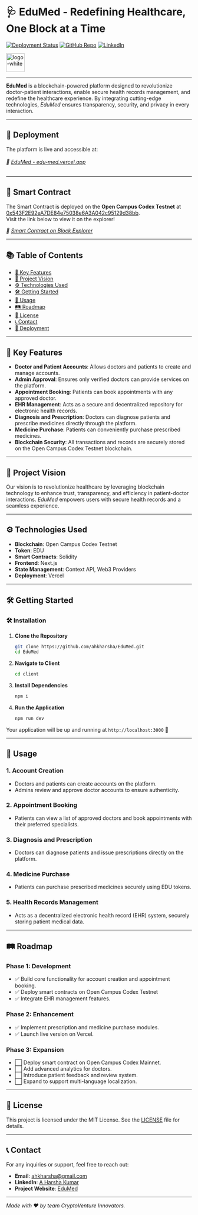 # 🩺 **EduMed** - Redefining Healthcare, One Block at a Time

[![Deployment Status](https://img.shields.io/badge/Deployment-Live-brightgreen)](https://edu-med.vercel.app)
[![GitHub Repo](https://img.shields.io/badge/GitHub-Repository-blue)](https://github.com/ahkharsha/EduMed)
[![LinkedIn](https://img.shields.io/badge/Connect-LinkedIn-blue)](https://www.linkedin.com/in/harsha-kumar-a-271a76203/)

<img src="https://github.com/user-attachments/assets/5e20a3bc-192b-49aa-86ef-72bac17195b4" alt="logo-white" width="50"/>

---

**EduMed** is a blockchain-powered platform designed to revolutionize doctor-patient interactions, enable secure health records management, and redefine the healthcare experience. By integrating cutting-edge technologies, *EduMed* ensures transparency, security, and privacy in every interaction.

---

## 🚀 **Deployment**

The platform is live and accessible at:  
<br>*🔗 [EduMed - edu-med.vercel.app](https://edu-med.vercel.app)*<br><br>

---

## 📜 **Smart Contract**

The Smart Contract is deployed on the **Open Campus Codex Testnet** at [0x543F2E92eA7DE84e75038e6A3A042c95129d38bb](https://edu-chain-testnet.blockscout.com/address/0x543F2E92eA7DE84e75038e6A3A042c95129d38bb).  
Visit the link below to view it on the explorer!

*🔗 [Smart Contract on Block Explorer](https://edu-chain-testnet.blockscout.com/address/0x543F2E92eA7DE84e75038e6A3A042c95129d38bb)*

---

## 📚 **Table of Contents**

- [🌟 Key Features](#-key-features)
- [🎯 Project Vision](#-project-vision)
- [⚙ Technologies Used](#-technologies-used)
- [🛠 Getting Started](#-getting-started)
- [📖 Usage](#-usage)
- [🛤 Roadmap](#-roadmap)
- [📜 License](#-license)
- [📞 Contact](#-contact)
- [🚀 Deployment](#-deployment)

---

## 🌟 **Key Features**

- **Doctor and Patient Accounts**: Allows doctors and patients to create and manage accounts.
- **Admin Approval**: Ensures only verified doctors can provide services on the platform.
- **Appointment Booking**: Patients can book appointments with any approved doctor.
- **EHR Management**: Acts as a secure and decentralized repository for electronic health records.
- **Diagnosis and Prescription**: Doctors can diagnose patients and prescribe medicines directly through the platform.
- **Medicine Purchase**: Patients can conveniently purchase prescribed medicines.
- **Blockchain Security**: All transactions and records are securely stored on the Open Campus Codex Testnet blockchain.

---

## 🎯 **Project Vision**

Our vision is to revolutionize healthcare by leveraging blockchain technology to enhance trust, transparency, and efficiency in patient-doctor interactions. *EduMed* empowers users with secure health records and a seamless experience.

---

## ⚙ **Technologies Used**

- **Blockchain**: Open Campus Codex Testnet
- **Token**: EDU
- **Smart Contracts**: Solidity
- **Frontend**: Next.js
- **State Management**: Context API, Web3 Providers
- **Deployment**: Vercel

---

## 🛠 **Getting Started**

### 🛠️ **Installation**

1. **Clone the Repository**
    ```bash
    git clone https://github.com/ahkharsha/EduMed.git
    cd EduMed
    ```

2. **Navigate to Client**
    ```bash
    cd client
    ```

3. **Install Dependencies**
    ```bash
    npm i
    ```

4. **Run the Application**
    ```bash
    npm run dev
    ```

Your application will be up and running at `http://localhost:3000` 🚀

---

## 📖 **Usage**

### **1. Account Creation**

- Doctors and patients can create accounts on the platform.
- Admins review and approve doctor accounts to ensure authenticity.

### **2. Appointment Booking**

- Patients can view a list of approved doctors and book appointments with their preferred specialists.

### **3. Diagnosis and Prescription**

- Doctors can diagnose patients and issue prescriptions directly on the platform.

### **4. Medicine Purchase**

- Patients can purchase prescribed medicines securely using EDU tokens.

### **5. Health Records Management**

- Acts as a decentralized electronic health record (EHR) system, securely storing patient medical data.

---

## 🛤 **Roadmap**

### **Phase 1: Development**

- ✅ Build core functionality for account creation and appointment booking.
- ✅ Deploy smart contracts on Open Campus Codex Testnet
- ✅ Integrate EHR management features.

### **Phase 2: Enhancement**

- ✅ Implement prescription and medicine purchase modules.
- ✅ Launch live version on Vercel.

### **Phase 3: Expansion**

- ⬜ Deploy smart contract on Open Campus Codex Mainnet.
- ⬜ Add advanced analytics for doctors.
- ⬜ Introduce patient feedback and review system.
- ⬜ Expand to support multi-language localization.

---

## 📜 **License**

This project is licensed under the MIT License. See the [LICENSE](https://github.com/ahkharsha/EduMed/blob/main/LICENSE) file for details.

---

## 📞 **Contact**

For any inquiries or support, feel free to reach out:

- **Email**: [ahkharsha@gmail.com](mailto:ahkharsha@gmail.com)
- **LinkedIn**: [A Harsha Kumar](https://www.linkedin.com/in/harsha-kumar-a-271a76203/)
- **Project Website**: [EduMed](https://edu-med.vercel.app)

---

*Made with ❤ by team CryptoVenture Innovators.*
